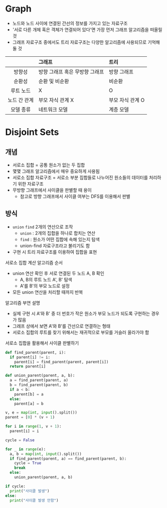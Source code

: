 # Graph

- 노드와 노드 사이에 연결된 간선의 정보를 가지고 있는 자료구조
- '서로 다른 개체 혹은 객체가 연결되어 있다'면 가장 먼저 그래프 알고리즘을 떠올릴 것
- 그래프 자료구조 중에서도 트리 자료구조는 다양한 알고리즘에 사용되므로 기억해둘 것

| | 그래프 | 트리 |
| :--: | :-- | :-- |
| 방향성 | 방향 그래프 혹은 무방향 그래프 | 방향 그래프 |
| 순환성 | 순환 및 비순환 | 비순환 |
| 루트 노드 | X | O |
| 노드 간 관계 | 부모 자식 관계 X | 부모 자식 관계 O |
| 모델 종류 | 네트워크 모델 | 계층 모델 |

# Disjoint Sets

## 개념

- 서로소 집합 = 공통 원소가 없는 두 집합
- 몇몇 그래프 알고리즘에서 매우 중요하게 사용됨
- 서로소 집합 자료구조 = 서로소 부분 집합들로 나누어진 원소들의 데이터를 처리하기 위한 자료구조
- 무방향 그래프에서 사이클을 판별할 때 용이
  - 참고로 방향 그래프에서 사이클 여부는 DFS를 이용해서 판별

## 방식

- `union` `find` 2개의 연산으로 조작
  - `union` : 2개의 집합을 하나로 합치는 연산
  - `find` : 원소가 어떤 집합에 속해 있는지 탐색
  - union-find 자료구조라고 불리기도 함
- 구현 시 트리 자료구조를 이용하여 집합을 표현

서로소 집합 계산 알고리즘 순서

- union 연산 확인 후 서로 연결된 두 노드 A, B 확인
  - A, B의 루트 노드 A', B' 탐색
  - A'를 B'의 부모 노드로 설정
- 모든 union 연산을 처리할 때까지 반복

알고리즘 부연 설명

- 실제 구현 시 A'와 B' 중 더 번호가 작은 원소가 부모 노드가 되도록 구현하는 경우가 많음
- 그래프 상에서 보면 A'와 B'를 간선으로 연결하는 형태
- 서로소 집합의 루트를 찾기 위해서는 재귀적으로 부모를 거슬러 올라가야 함

서로소 집합을 활용해서 사이클 판별하기

```py
def find_parent(parent, i):
  if parent[i] != i:
    parent[i] = find_parent(parent, parent[i])
  return parent[i]

def union_parent(parent, a, b):
  a = find_parent(parent, a)
  b = find_parent(parent, b)
  if a < b:
    parent[b] = a
  else:
    parent[a] = b

v, e = map(int, input().split())
parent = [0] * (v + 1)

for i in range(1, v + 1):
  parent[i] = i

cycle = False

for _ in range(e):
  a, b = map(int, input().split())
  if find_parent(parent, a) == find_parent(parent, b):
    cycle = True
    break
  else:
    union_parent(parent, a, b)

if cycle:
  print("사이클 발생")
else:
  print("사이클 발생 안함")
```
